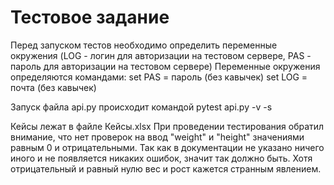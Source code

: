# Тестовое задание

Перед запуском тестов необходимо определить переменные окружения (LOG - логин для авторизации на тестовом сервере, PAS - пароль для авторизации на тестовом сервере)
Переменные окружения определяются командами:
set PAS = пароль (без кавычек)
set LOG = почта (без кавычек)


Запуск файла api.py происходит командой pytest api.py -v -s


Кейсы лежат в файле Кейсы.xlsx
При проведении тестирования обратил внимание, что нет проверок на ввод "weight" и "height" значениями равным 0 и отрицательными. Так как в документации не указано ничего иного и не появляется никаких ошибок, значит так должно быть. Хотя отрицательный и равный нулю вес и рост кажется странным явлением.
